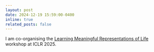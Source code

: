 ```yaml
---
layout: post
date: 2024-12-19 15:59:00-0400
inline: true
related_posts: false
---
```


I am co-organising the <a href="https://www.lmrl.org">Learning Meaningful Representations of Life</a> workshop at ICLR 2025.
